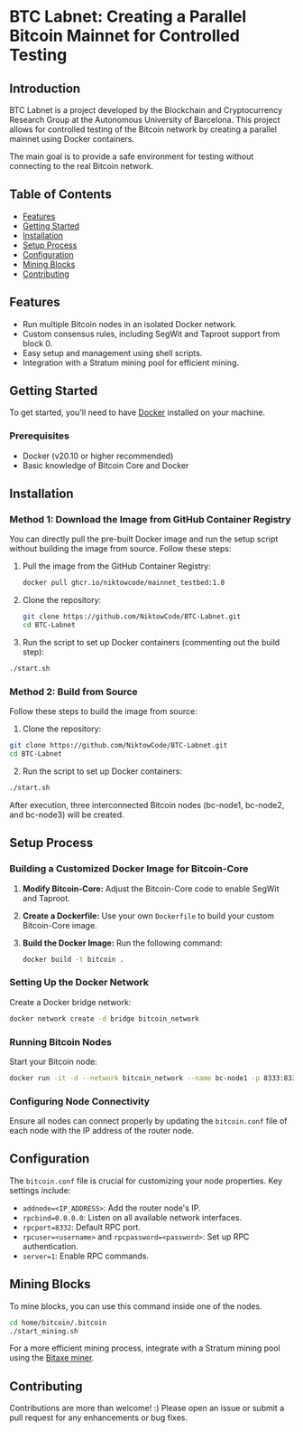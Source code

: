 # BTC Labnet: Creating a Parallel Bitcoin Mainnet for Controlled Testing

## Introduction

BTC Labnet is a project developed by the Blockchain and Cryptocurrency Research Group at the Autonomous University of Barcelona. This project allows for controlled testing of the Bitcoin network by creating a parallel mainnet using Docker containers. 

The main goal is to provide a safe environment for testing without connecting to the real Bitcoin network.

## Table of Contents

- [Features](#features)
- [Getting Started](#getting-started)
- [Installation](#installation)
- [Setup Process](#setup-process)
- [Configuration](#configuration)
- [Mining Blocks](#mining-blocks)
- [Contributing](#contributing)
  
## Features

- Run multiple Bitcoin nodes in an isolated Docker network.
- Custom consensus rules, including SegWit and Taproot support from block 0.
- Easy setup and management using shell scripts.
- Integration with a Stratum mining pool for efficient mining.

## Getting Started

To get started, you'll need to have [Docker](https://www.docker.com/) installed on your machine. 

### Prerequisites

- Docker (v20.10 or higher recommended)
- Basic knowledge of Bitcoin Core and Docker

## Installation

### Method 1: Download the Image from GitHub Container Registry

You can directly pull the pre-built Docker image and run the setup script without building the image from source. Follow these steps:

1. Pull the image from the GitHub Container Registry:

   ```bash
   docker pull ghcr.io/niktowcode/mainnet_testbed:1.0
   ```

2. Clone the repository:

   ```bash
   git clone https://github.com/NiktowCode/BTC-Labnet.git
   cd BTC-Labnet
   ```
3. Run the script to set up Docker containers (commenting out the build step):

  ```bash
  ./start.sh
  ```

### Method 2: Build from Source

Follow these steps to build the image from source:

1. Clone the repository:

  ```bash
  git clone https://github.com/NiktowCode/BTC-Labnet.git
  cd BTC-Labnet
  ```

2. Run the script to set up Docker containers:

  ```bash
  ./start.sh
  ```

After execution, three interconnected Bitcoin nodes (bc-node1, bc-node2, and bc-node3) will be created.

## Setup Process

### Building a Customized Docker Image for Bitcoin-Core

1. **Modify Bitcoin-Core:** Adjust the Bitcoin-Core code to enable SegWit and Taproot.
2. **Create a Dockerfile:** Use your own `Dockerfile` to build your custom Bitcoin-Core image.
3. **Build the Docker Image:** Run the following command:

   ```bash
   docker build -t bitcoin .
   ```

### Setting Up the Docker Network

Create a Docker bridge network:

```bash
docker network create -d bridge bitcoin_network
```

### Running Bitcoin Nodes

Start your Bitcoin node:

```bash
docker run -it -d --network bitcoin_network --name bc-node1 -p 8333:8333 -p 8332:8332 bitcoin -printtoconsole -txindex=1 -reindex
```

### Configuring Node Connectivity

Ensure all nodes can connect properly by updating the `bitcoin.conf` file of each node with the IP address of the router node.

## Configuration

The `bitcoin.conf` file is crucial for customizing your node properties. Key settings include:

- `addnode=<IP_ADDRESS>`: Add the router node's IP.
- `rpcbind=0.0.0.0`: Listen on all available network interfaces.
- `rpcport=8332`: Default RPC port.
- `rpcuser=<username>` and `rpcpassword=<password>`: Set up RPC authentication.
- `server=1`: Enable RPC commands.

## Mining Blocks

To mine blocks, you can use this command inside one of the nodes. 

```bash
cd home/bitcoin/.bitcoin
./start_mining.sh
```

For a more efficient mining process, integrate with a Stratum mining pool using the [Bitaxe miner](https://bitaxe.org/).

## Contributing

Contributions are more than welcome! :) 
Please open an issue or submit a pull request for any enhancements or bug fixes.
